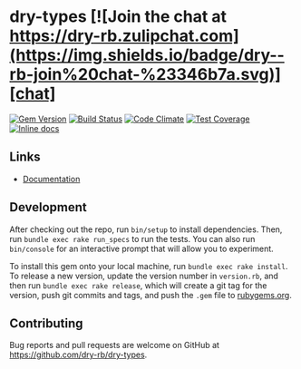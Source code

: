 [gem]: https://rubygems.org/gems/dry-types
[travis]: https://travis-ci.com/dry-rb/dry-types
[codeclimate]: https://codeclimate.com/github/dry-rb/dry-types
[coveralls]: https://coveralls.io/r/dry-rb/dry-types
[inchpages]: http://inch-ci.org/github/dry-rb/dry-types
[chat]: https://dry-rb.zulipchat.com

# dry-types [![Join the chat at https://dry-rb.zulipchat.com](https://img.shields.io/badge/dry--rb-join%20chat-%23346b7a.svg)][chat]

[![Gem Version](https://badge.fury.io/rb/dry-types.svg)][gem]
[![Build Status](https://travis-ci.com/dry-rb/dry-types.svg?branch=master)][travis]
[![Code Climate](https://codeclimate.com/github/dry-rb/dry-types/badges/gpa.svg)][codeclimate]
[![Test Coverage](https://codeclimate.com/github/dry-rb/dry-types/badges/coverage.svg)][codeclimate]
[![Inline docs](http://inch-ci.org/github/dry-rb/dry-types.svg?branch=master)][inchpages]

## Links

* [Documentation](http://dry-rb.org/gems/dry-types)

## Development

After checking out the repo, run `bin/setup` to install dependencies. Then, run `bundle exec rake run_specs` to run the tests. You can also run `bin/console` for an interactive prompt that will allow you to experiment.

To install this gem onto your local machine, run `bundle exec rake install`. To release a new version, update the version number in `version.rb`, and then run `bundle exec rake release`, which will create a git tag for the version, push git commits and tags, and push the `.gem` file to [rubygems.org](https://rubygems.org).

## Contributing

Bug reports and pull requests are welcome on GitHub at https://github.com/dry-rb/dry-types.
